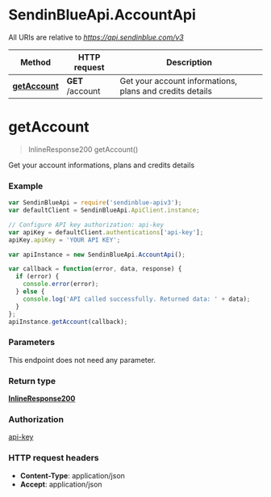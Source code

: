 # SendinBlueApi.AccountApi

All URIs are relative to *https://api.sendinblue.com/v3*

Method | HTTP request | Description
------------- | ------------- | -------------
[**getAccount**](AccountApi.md#getAccount) | **GET** /account | Get your account informations, plans and credits details


<a name="getAccount"></a>
# **getAccount**
> InlineResponse200 getAccount()

Get your account informations, plans and credits details

### Example
```javascript
var SendinBlueApi = require('sendinblue-apiv3');
var defaultClient = SendinBlueApi.ApiClient.instance;

// Configure API key authorization: api-key
var apiKey = defaultClient.authentications['api-key'];
apiKey.apiKey = 'YOUR API KEY';

var apiInstance = new SendinBlueApi.AccountApi();

var callback = function(error, data, response) {
  if (error) {
    console.error(error);
  } else {
    console.log('API called successfully. Returned data: ' + data);
  }
};
apiInstance.getAccount(callback);
```

### Parameters
This endpoint does not need any parameter.

### Return type

[**InlineResponse200**](InlineResponse200.md)

### Authorization

[api-key](../README.md#api-key)

### HTTP request headers

 - **Content-Type**: application/json
 - **Accept**: application/json

